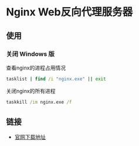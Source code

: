 # Nginx Web反向代理服务器

## 使用

### 关闭 Windows 版

查看nginx的进程占用情况
```cmd
tasklist | find /i "nginx.exe" || exit
```

关闭nginx的所有进程
```cmd
taskkill /im nginx.exe /f
```

## 链接

* [官网下载地址](https://nginx.org/en/download.html)
